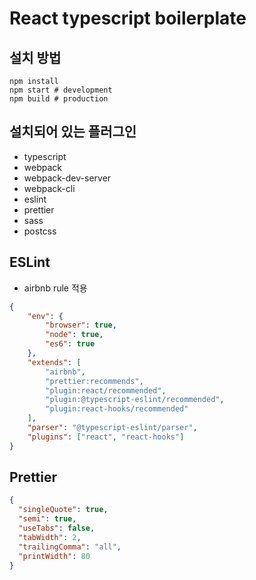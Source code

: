 # React typescript boilerplate

## 설치 방법
```cli
npm install
npm start # development
npm build # production
```

## 설치되어 있는 플러그인

- typescript
- webpack
- webpack-dev-server
- webpack-cli
- eslint
- prettier
- sass
- postcss

## ESLint

- airbnb rule 적용

```json
{
    "env": {
        "browser": true,
        "node": true,
        "es6": true
    },
    "extends": [
        "airbnb",
        "prettier:recommends",
        "plugin:react/recommended",
        "plugin:@typescript-eslint/recommended",
        "plugin:react-hooks/recommended"
    ],
    "parser": "@typescript-eslint/parser",
    "plugins": ["react", "react-hooks"]
}
```

## Prettier

```json
{
  "singleQuote": true,
  "semi": true,
  "useTabs": false,
  "tabWidth": 2,
  "trailingComma": "all",
  "printWidth": 80
}

```
